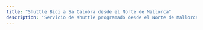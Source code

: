 ```yaml
---
title: "Shuttle Bici a Sa Calobra desde el Norte de Mallorca"
description: "Servicio de shuttle programado desde el Norte de Mallorca a Sa Calobra. Conquista la subida icónica, shuttle de vuelta."
---
```


<!-- Content will be added later -->
